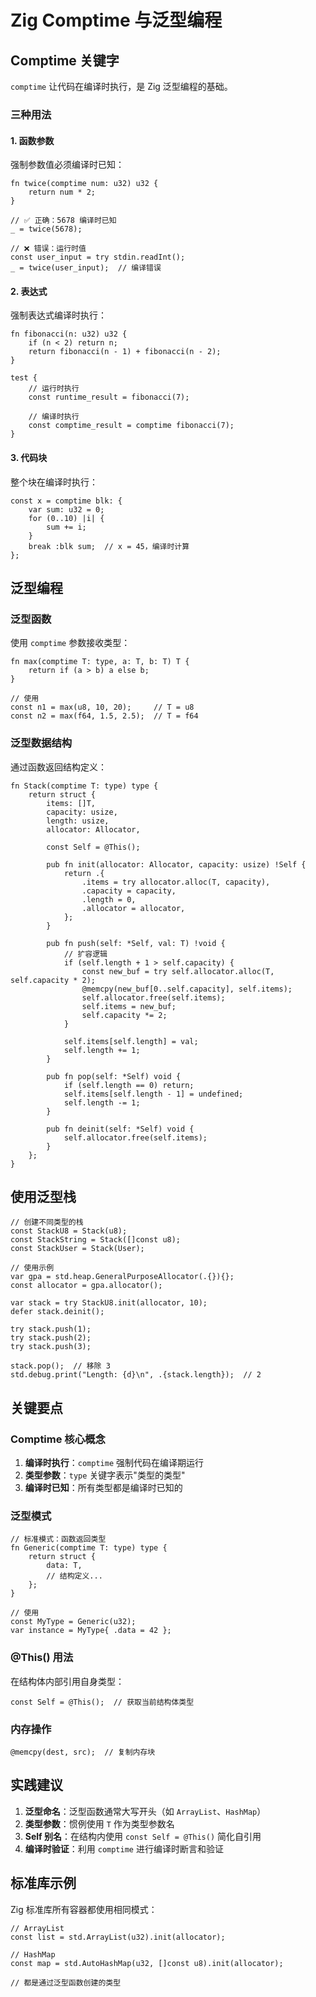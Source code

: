 # Zig Comptime 与泛型编程

## Comptime 关键字

`comptime` 让代码在编译时执行，是 Zig 泛型编程的基础。

### 三种用法

#### 1. 函数参数
强制参数值必须编译时已知：
```zig
fn twice(comptime num: u32) u32 {
    return num * 2;
}

// ✅ 正确：5678 编译时已知
_ = twice(5678);

// ❌ 错误：运行时值
const user_input = try stdin.readInt();
_ = twice(user_input);  // 编译错误
```

#### 2. 表达式
强制表达式编译时执行：
```zig
fn fibonacci(n: u32) u32 {
    if (n < 2) return n;
    return fibonacci(n - 1) + fibonacci(n - 2);
}

test {
    // 运行时执行
    const runtime_result = fibonacci(7);

    // 编译时执行
    const comptime_result = comptime fibonacci(7);
}
```

#### 3. 代码块
整个块在编译时执行：
```zig
const x = comptime blk: {
    var sum: u32 = 0;
    for (0..10) |i| {
        sum += i;
    }
    break :blk sum;  // x = 45，编译时计算
};
```

## 泛型编程

### 泛型函数
使用 `comptime` 参数接收类型：
```zig
fn max(comptime T: type, a: T, b: T) T {
    return if (a > b) a else b;
}

// 使用
const n1 = max(u8, 10, 20);     // T = u8
const n2 = max(f64, 1.5, 2.5);  // T = f64
```

### 泛型数据结构
通过函数返回结构定义：
```zig
fn Stack(comptime T: type) type {
    return struct {
        items: []T,
        capacity: usize,
        length: usize,
        allocator: Allocator,

        const Self = @This();

        pub fn init(allocator: Allocator, capacity: usize) !Self {
            return .{
                .items = try allocator.alloc(T, capacity),
                .capacity = capacity,
                .length = 0,
                .allocator = allocator,
            };
        }

        pub fn push(self: *Self, val: T) !void {
            // 扩容逻辑
            if (self.length + 1 > self.capacity) {
                const new_buf = try self.allocator.alloc(T, self.capacity * 2);
                @memcpy(new_buf[0..self.capacity], self.items);
                self.allocator.free(self.items);
                self.items = new_buf;
                self.capacity *= 2;
            }

            self.items[self.length] = val;
            self.length += 1;
        }

        pub fn pop(self: *Self) void {
            if (self.length == 0) return;
            self.items[self.length - 1] = undefined;
            self.length -= 1;
        }

        pub fn deinit(self: *Self) void {
            self.allocator.free(self.items);
        }
    };
}
```

## 使用泛型栈

```zig
// 创建不同类型的栈
const StackU8 = Stack(u8);
const StackString = Stack([]const u8);
const StackUser = Stack(User);

// 使用示例
var gpa = std.heap.GeneralPurposeAllocator(.{}){};
const allocator = gpa.allocator();

var stack = try StackU8.init(allocator, 10);
defer stack.deinit();

try stack.push(1);
try stack.push(2);
try stack.push(3);

stack.pop();  // 移除 3
std.debug.print("Length: {d}\n", .{stack.length});  // 2
```

## 关键要点

### Comptime 核心概念
1. **编译时执行**：`comptime` 强制代码在编译期运行
2. **类型参数**：`type` 关键字表示"类型的类型"
3. **编译时已知**：所有类型都是编译时已知的

### 泛型模式
```zig
// 标准模式：函数返回类型
fn Generic(comptime T: type) type {
    return struct {
        data: T,
        // 结构定义...
    };
}

// 使用
const MyType = Generic(u32);
var instance = MyType{ .data = 42 };
```

### @This() 用法
在结构体内部引用自身类型：
```zig
const Self = @This();  // 获取当前结构体类型
```

### 内存操作
```zig
@memcpy(dest, src);  // 复制内存块
```

## 实践建议

1. **泛型命名**：泛型函数通常大写开头（如 `ArrayList`、`HashMap`）
2. **类型参数**：惯例使用 `T` 作为类型参数名
3. **Self 别名**：在结构内使用 `const Self = @This()` 简化自引用
4. **编译时验证**：利用 `comptime` 进行编译时断言和验证

## 标准库示例

Zig 标准库所有容器都使用相同模式：
```zig
// ArrayList
const list = std.ArrayList(u32).init(allocator);

// HashMap
const map = std.AutoHashMap(u32, []const u8).init(allocator);

// 都是通过泛型函数创建的类型
```
